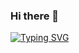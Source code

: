 ### Hi there 👋

[![Typing SVG](https://readme-typing-svg.demolab.com?font=Fira+Code&size=24&pause=1000&color=F70000&random=false&width=435&lines=Bonsoir+!;Test+text+her+and+see+what+she+says+)](https://git.io/typing-svg)



